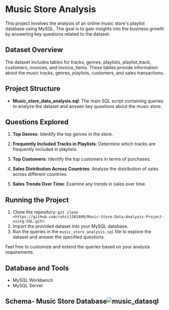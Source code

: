 # Music Store Analysis

This project involves the analysis of an online music store's playlist database using MySQL. The goal is to gain insights into the business growth by answering key questions related to the dataset.

## Dataset Overview

The dataset includes tables for tracks, genres, playlists, playlist_track, customers, invoices, and invoice_items. These tables provide information about the music tracks, genres, playlists, customers, and sales transactions.

## Project Structure

- **Music_store_data_analysis.sql**: The main SQL script containing queries to analyze the dataset and answer key questions about the music store.

## Questions Explored

1. **Top Genres**: Identify the top genres in the store.

2. **Frequently Included Tracks in Playlists**: Determine which tracks are frequently included in playlists.

3. **Top Customers**: Identify the top customers in terms of purchases.

4. **Sales Distribution Across Countries**: Analyze the distribution of sales across different countries.

5. **Sales Trends Over Time**: Examine any trends in sales over time.

## Running the Project

1. Clone the repository: `git clone <https://github.com/rohit1381999/Music-Store-Data-Analysis-Project-using-SQL.git>`
2. Import the provided dataset into your MySQL database.
3. Run the queries in the `music_store_analysis.sql` file to explore the dataset and answer the specified questions.

Feel free to customize and extend the queries based on your analysis requirements.

## Database and Tools
* MySQL Workbench
* MySQL Server

## Schema- Music Store Database![music_datasql](https://github.com/rohit1381999/Music-Store-Data-Analysis-Project-using-SQL/assets/124949699/1d4b581a-4839-48a2-85e1-973b242a055c)

